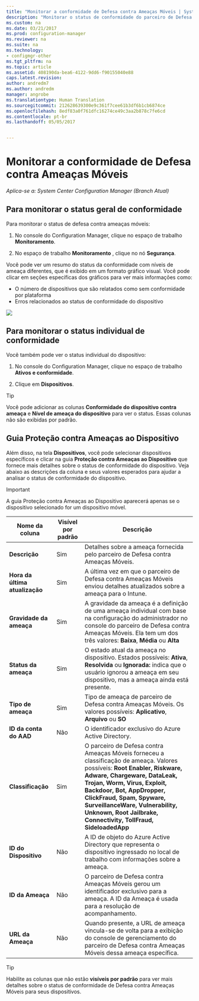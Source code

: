 ```yaml
---
title: "Monitorar a conformidade de Defesa contra Ameaças Móveis | System Center Configuration Manager"
description: "Monitorar o status de conformidade do parceiro de Defesa contra Ameaças Móveis no console do Configuration Manager"
ms.custom: na
ms.date: 03/21/2017
ms.prod: configuration-manager
ms.reviewer: na
ms.suite: na
ms.technology:
- configmgr-other
ms.tgt_pltfrm: na
ms.topic: article
ms.assetid: 408190da-bea6-4122-9dd6-f90155040e88
caps.latest.revision: 
author: andredm7
ms.author: andredm
manager: angrobe
ms.translationtype: Human Translation
ms.sourcegitcommit: 212628639300e9c361f7cee61b3df6b1cb6874ce
ms.openlocfilehash: 8edf83a0f761dfc16274ce49c3aa2b878c7fe6cd
ms.contentlocale: pt-br
ms.lasthandoff: 05/05/2017


---
```


# <a name="monitor-mobile-threat-defense-compliance"></a>**Monitorar a conformidade de Defesa contra Ameaças Móveis**

*Aplica-se a: System Center Configuration Manager (Branch Atual)*

## <a name="to-monitor-the-overall-compliance-status"></a>Para monitorar o status geral de conformidade

Para monitorar o status de defesa contra ameaças móveis:

1.  No console do Configuration Manager, clique no espaço de trabalho **Monitoramento**.

2.  No espaço de trabalho **Monitoramento** , clique no nó **Segurança**.

Você pode ver um resumo do status da conformidade com níveis de ameaça diferentes, que é exibido em um formato gráfico visual. Você pode clicar em seções específicas dos gráficos para ver mais informações como: 

- O número de dispositivos que são relatados como sem conformidade por plataforma
- Erros relacionados ao status de conformidade do dispositivo

![](http://i.imgur.com/bmPsiWk.png)

## <a name="to-monitor-the-individual-compliance-status"></a>Para monitorar o status individual de conformidade

Você também pode ver o status individual do dispositivo:

1.  No console do Configuration Manager, clique no espaço de trabalho **Ativos e conformidade**.

2.  Clique em **Dispositivos**.

> [!TIP] 
> Você pode adicionar as colunas **Conformidade do dispositivo contra ameaça** e **Nível de ameaça do dispositivo** para ver o status. Essas colunas não são exibidas por padrão.

## <a name="device-threat-protection-tab"></a>Guia Proteção contra Ameaças ao Dispositivo

Além disso, na tela **Dispositivos**, você pode selecionar dispositivos específicos e clicar na guia **Proteção contra Ameaças ao Dispositivo** que fornece mais detalhes sobre o status de conformidade do dispositivo. Veja abaixo as descrições da coluna e seus valores esperados para ajudar a analisar o status de conformidade do dispositivo.

> [!IMPORTANT] 
> A guia Proteção contra Ameaças ao Dispositivo aparecerá apenas se o dispositivo selecionado for um dispositivo móvel.

|Nome da coluna|Visível por padrão|Descrição| 
|-|-|-|
|**Descrição**| Sim | Detalhes sobre a ameaça fornecida pelo parceiro de Defesa contra Ameaças Móveis. |
|**Hora da última atualização**| Sim | A última vez em que o parceiro de Defesa contra Ameaças Móveis enviou detalhes atualizados sobre a ameaça para o Intune. |
|**Gravidade da ameaça**| Sim | A gravidade da ameaça é a definição de uma ameaça individual com base na configuração do administrador no console do parceiro de Defesa contra Ameaças Móveis. Ela tem um dos três valores: **Baixa**, **Média** ou **Alta** |
|**Status da ameaça**| Sim | O estado atual da ameaça no dispositivo. Estados possíveis: **Ativa**, **Resolvida** ou **Ignorada:** indica que o usuário ignorou a ameaça em seu dispositivo, mas a ameaça ainda está presente. |
|**Tipo de ameaça**| Sim | Tipo de ameaça de parceiro de Defesa contra Ameaças Móveis. Os valores possíveis: **Aplicativo**, **Arquivo** ou **SO** |
|**ID da conta do AAD**| Não | O identificador exclusivo do Azure Active Directory. |
|**Classificação**| Sim | O parceiro de Defesa contra Ameaças Móveis forneceu a classificação de ameaça. Valores possíveis: **Root Enabler, Riskware, Adware, Chargeware, DataLeak, Trojan, Worm, Virus, Exploit, Backdoor, Bot, AppDropper, ClickFraud, Spam, Spyware, SurveillanceWare, Vulnerability, Unknown, Root Jailbrake, Connectivity, TollFraud, SideloadedApp** |
|**ID do Dispositivo**| Não | A ID de objeto do Azure Active Directory que representa o dispositivo ingressado no local de trabalho com informações sobre a ameaça. |
|**ID da Ameaça**| Não | O parceiro de Defesa contra Ameaças Móveis gerou um identificador exclusivo para a ameaça. A ID da Ameaça é usada para a resolução de acompanhamento. |
|**URL da Ameaça**| Não | Quando presente, a URL de ameaça vincula-se de volta para a exibição do console de gerenciamento do parceiro de Defesa contra Ameaças Móveis dessa ameaça específica. |

> [!TIP] 
> Habilite as colunas que não estão **visíveis por padrão** para ver mais detalhes sobre o status de conformidade de Defesa contra Ameaças Móveis para seus dispositivos.

